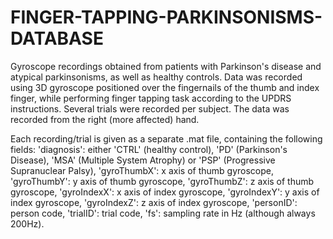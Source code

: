 # FINGER-TAPPING-PARKINSONISMS-DATABASE
Gyroscope recordings obtained from patients with Parkinson's disease and atypical parkinsonisms, as well as healthy controls. 
Data was recorded using 3D gyroscope positioned over the fingernails of the thumb and index finger, while performing finger tapping task according to the UPDRS instructions. Several trials were recorded per subject.
The data was recorded from the right (more affected) hand. 

Each recording/trial is given as a separate .mat file, containing the following fields: 
'diagnosis': either 'CTRL' (healthy control), 'PD' (Parkinson's Disease), 'MSA' (Multiple System Atrophy) or 'PSP' (Progressive Supranuclear Palsy), 
'gyroThumbX': x axis of thumb gyroscope, 'gyroThumbY': y axis of thumb gyroscope, 'gyroThumbZ': z axis of thumb gyroscope, 'gyroIndexX': x axis of index gyroscope, 'gyroIndexY': y axis of index gyroscope, 'gyroIndexZ': z axis of index gyroscope, 
'personID': person code, 
'trialID': trial code,
'fs': sampling rate in Hz (although always 200Hz).






